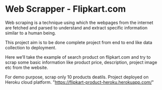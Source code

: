 # Web Scrapper -  Flipkart.com

Web scraping is a technique using which the webpages from the internet are fetched and parsed to understand and extract specific information similar to a human being.

This project aim is to be done complete project from end to end like data collection to deployment.

Here we’ll take the example of search product on flipkart.com and try to scrap some basic information like product price, description, project image etc from the website.

For demo purpose, scrap only 10 products deatils. Project deployed on Heroku cloud platform.
"https://flipkart-product-heroku.herokuapp.com/"
